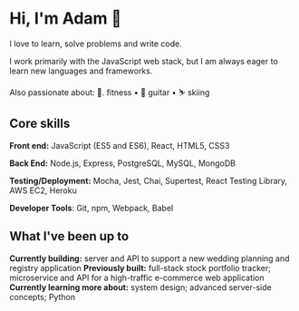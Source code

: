 
# Hi, I'm Adam 👋

I love to learn, solve problems and write code.

I work primarily with the JavaScript web stack, but I am always eager to learn new languages and frameworks.

Also passionate about: 💪. fitness • 🎸  guitar • ⛷️  skiing 

## Core skills
**Front end:** JavaScript (ES5 and ES6), React, HTML5, CSS3

**Back End:** Node.js, Express, PostgreSQL, MySQL, MongoDB

**Testing/Deployment:** Mocha, Jest, Chai, Supertest, React Testing Library, AWS EC2, Heroku

**Developer Tools**: Git, npm, Webpack, Babel

## What I've been up to
**Currently building:** server and API to support a new wedding planning and registry application
**Previously built:** full-stack stock portfolio tracker; microservice and API for a high-traffic e-commerce web application
**Currently learning more about:** system design; advanced server-side concepts; Python
